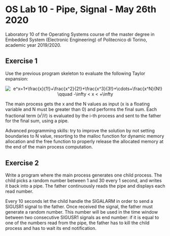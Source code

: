 # OS Lab 10 - Pipe, Signal - May 26th 2020
Laboratory 10 of the Operating Systems course of the master degree in Embedded System (Electronic Engineering) of Politecnico di Torino, academic year 2019/2020.<br/>

## Exercise 1
Use the previous program skeleton to evaluate the following Taylor expansion:

<p align="center">
<img src=
"https://render.githubusercontent.com/render/math?math=%5Cdisplaystyle+e%5Ex%3D1%2B%5Cfrac%7Bx%7D%7B1%21%7D%2B%5Cfrac%7Bx%5E2%7D%7B2%21%7D%2B%5Cfrac%7Bx%5E3%7D%7B3%21%7D%2B%5Ccdots%2B%5Cfrac%7Bx%5EN%7D%7BN%21%7D+%5Cqquad+-%5Cinfty+%3C+x+%3C+%2B%5Cinfty%0A" 
alt="e^x=1+\frac{x}{1!}+\frac{x^2}{2!}+\frac{x^3}{3!}+\cdots+\frac{x^N}{N!} \qquad -\infty < x < +\infty
">

The main process gets the x and the N values as input (x is a floating variable and N must be greater than 0) and performs the final sum.
Each fractional term (x<sup>i</sup>/i!) is evaluated by the i-th process and sent to the father for the final sum, using a pipe.

Advanced programming skills: try to improve the solution by not setting boundaries to N value, resorting to the malloc function for dynamic memory allocation and the free function to properly release the allocated memory at the end of the main process computation.

## Exercise 2
Write a program where the main process generates one child process.
The child picks a random number between 1 and 30 every 1 second, and writes it back into a pipe.
The father continuously reads the pipe and displays each read number.

Every 10 seconds let the child handle the SIGALARM in order to send a SIGUSR1 signal to the father.
Once received the signal, the father must generate a random number.
This number will be used in the time window between two consecutive SIGUSR1 signals as end number: if it is equal to one of the numbers read from the pipe, the father has to kill the child process and has to wait its end notification.

[//]: # (https://tex-image-link-generator.herokuapp.com/)

